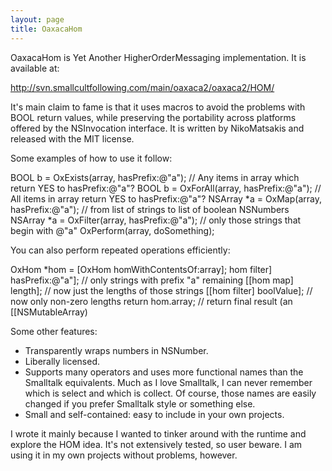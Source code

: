 ```yaml
---
layout: page
title: OaxacaHom
---
```




OaxacaHom is Yet Another HigherOrderMessaging implementation.  It is available at:

http://svn.smallcultfollowing.com/main/oaxaca2/oaxaca2/HOM/

It's main claim to fame is that it uses macros to avoid the problems with BOOL return values, while preserving the portability across platforms offered by the NSInvocation interface.  It is written by NikoMatsakis and released with the MIT license.

Some examples of how to use it follow:

    
BOOL b = OxExists(array, hasPrefix:@"a"); // Any items in array which return YES to hasPrefix:@"a"?
BOOL b = OxForAll(array, hasPrefix:@"a"); // All items in array return YES to hasPrefix:@"a"?
NSArray *a = OxMap(array, hasPrefix:@"a"); // from list of strings to list of boolean NSNumbers
NSArray *a = OxFilter(array, hasPrefix:@"a"); // only those strings that begin with @"a"
OxPerform(array, doSomething);


You can also perform repeated operations efficiently:
    
OxHom *hom = [OxHom homWithContentsOf:array];
hom filter] hasPrefix:@"a"]; // only strings with prefix "a" remaining
[[hom map] length]; // now just the lengths of those strings
[[hom filter] boolValue]; // now only non-zero lengths
return hom.array; // return final result (an [[NSMutableArray)


Some other features:

* Transparently wraps numbers in NSNumber.
* Liberally licensed.
* Supports many operators and uses more functional names than the Smalltalk equivalents.  Much as I love Smalltalk, I can never remember which is select and which is collect.  Of course, those names are easily changed if you prefer Smalltalk style or something else.
* Small and self-contained: easy to include in your own projects.


I wrote it mainly because I wanted to tinker around with the runtime and explore the HOM idea.  It's not extensively tested, so user beware.  I am using it in my own projects without problems, however.

